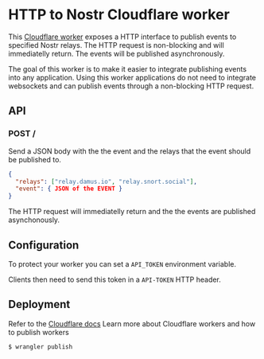 # HTTP to Nostr Cloudflare worker

This [Cloudflare worker](https://workers.cloudflare.com/) exposes a HTTP interface to publish events to specified Nostr relays. 
The HTTP request is non-blocking and will immediatelly return. The events will be published asynchronously.

The goal of this worker is to make it easier to integrate publishing events into any application. 
Using this worker applications do not need to integrate websockets and can publish events through a non-blocking HTTP request.


## API

### POST /

Send a JSON body with the the event and the relays that the event should be published to.

```json
{
  "relays": ["relay.damus.io", "relay.snort.social"],
  "event": { JSON of the EVENT }
}

```

The HTTP request will immediatelly return and the the events are published asynchonously. 

## Configuration

To protect your worker you can set a `API_TOKEN` environment variable.

Clients then need to send this token in a `API-TOKEN` HTTP header.


## Deployment

Refer to the [Cloudflare docs](https://developers.cloudflare.com/workers/get-started/guide/) Learn more about Cloudflare workers and how to publish workers

```
$ wrangler publish
```

